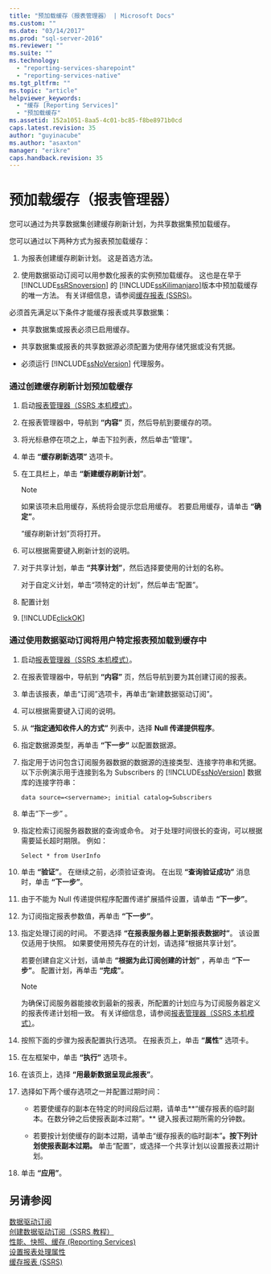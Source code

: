 ```yaml
---
title: "预加载缓存（报表管理器） | Microsoft Docs"
ms.custom: ""
ms.date: "03/14/2017"
ms.prod: "sql-server-2016"
ms.reviewer: ""
ms.suite: ""
ms.technology: 
  - "reporting-services-sharepoint"
  - "reporting-services-native"
ms.tgt_pltfrm: ""
ms.topic: "article"
helpviewer_keywords: 
  - "缓存 [Reporting Services]"
  - "预加载缓存"
ms.assetid: 152a1051-8aa5-4c01-bc85-f8be8971b0cd
caps.latest.revision: 35
author: "guyinacube"
ms.author: "asaxton"
manager: "erikre"
caps.handback.revision: 35
---
```

# 预加载缓存（报表管理器）
  您可以通过为共享数据集创建缓存刷新计划，为共享数据集预加载缓存。  
  
 您可以通过以下两种方式为报表预加载缓存：  
  
1.  为报表创建缓存刷新计划。 这是首选方法。  
  
2.  使用数据驱动订阅可以用参数化报表的实例预加载缓存。 这也是在早于 [!INCLUDE[ssRSnoversion](../../includes/ssrsnoversion-md.md)] 的 [!INCLUDE[ssKilimanjaro](../../includes/sskilimanjaro-md.md)]版本中预加载缓存的唯一方法。 有关详细信息，请参阅[缓存报表 (SSRS)](../../reporting-services/report-server/caching-reports-ssrs.md)。  
  
 必须首先满足以下条件才能缓存报表或共享数据集：  
  
-   共享数据集或报表必须已启用缓存。  
  
-   共享数据集或报表的共享数据源必须配置为使用存储凭据或没有凭据。  
  
-   必须运行 [!INCLUDE[ssNoVersion](../../includes/ssnoversion-md.md)] 代理服务。  
  
### 通过创建缓存刷新计划预加载缓存  
  
1.  启动[报表管理器（SSRS 本机模式）](../Topic/Report%20Manager%20%20\(SSRS%20Native%20Mode\).md)。  
  
2.  在报表管理器中，导航到 **“内容”** 页，然后导航到要缓存的项。  
  
3.  将光标悬停在项之上，单击下拉列表，然后单击“管理”。  
  
4.  单击 **“缓存刷新选项”** 选项卡。  
  
5.  在工具栏上，单击 **“新建缓存刷新计划”**。  
  
    > [!NOTE]  
    >  如果该项未启用缓存，系统将会提示您启用缓存。 若要启用缓存，请单击 **“确定”**。  
  
     “缓存刷新计划”页将打开。  
  
6.  可以根据需要键入刷新计划的说明。  
  
7.  对于共享计划，单击 **“共享计划”**，然后选择要使用的计划的名称。  
  
     对于自定义计划，单击“项特定的计划”，然后单击“配置”。  
  
8.  配置计划  
  
9. [!INCLUDE[clickOK](../../includes/clickok-md.md)]  
  
### 通过使用数据驱动订阅将用户特定报表预加载到缓存中  
  
1.  启动[报表管理器（SSRS 本机模式）](../Topic/Report%20Manager%20%20\(SSRS%20Native%20Mode\).md)。  
  
2.  在报表管理器中，导航到 **“内容”** 页，然后导航到要为其创建订阅的报表。  
  
3.  单击该报表，单击“订阅”选项卡，再单击“新建数据驱动订阅”。  
  
4.  可以根据需要键入订阅的说明。  
  
5.  从 **“指定通知收件人的方式”** 列表中，选择 **Null 传递提供程序**。  
  
6.  指定数据源类型，再单击 **“下一步”** 以配置数据源。  
  
7.  指定用于访问包含订阅服务器数据的数据源的连接类型、连接字符串和凭据。 以下示例演示用于连接到名为 Subscribers 的 [!INCLUDE[ssNoVersion](../../includes/ssnoversion-md.md)] 数据库的连接字符串：  
  
    ```  
    data source=<servername>; initial catalog=Subscribers  
    ```  
  
8.  单击“下一步” 。  
  
9. 指定检索订阅服务器数据的查询或命令。 对于处理时间很长的查询，可以根据需要延长超时期限。 例如：  
  
    ```  
    Select * from UserInfo  
    ```  
  
10. 单击 **“验证”**。 在继续之前，必须验证查询。 在出现 **“查询验证成功”** 消息时，单击 **“下一步”**。  
  
11. 由于不能为 Null 传递提供程序配置传递扩展插件设置，请单击 **“下一步”**。  
  
12. 为订阅指定报表参数值，再单击 **“下一步”**。  
  
13. 指定处理订阅的时间。 不要选择 **“在报表服务器上更新报表数据时”**。 该设置仅适用于快照。 如果要使用预先存在的计划，请选择“根据共享计划”。  
  
     若要创建自定义计划，请单击 **“根据为此订阅创建的计划”** ，再单击 **“下一步”**。 配置计划，再单击 **“完成”**。  
  
    > [!NOTE]  
    >  为确保订阅服务器能接收到最新的报表，所配置的计划应与为订阅服务器定义的报表传递计划相一致。 有关详细信息，请参阅[报表管理器（SSRS 本机模式）](../Topic/Report%20Manager%20%20\(SSRS%20Native%20Mode\).md)。  
  
14. 按照下面的步骤为报表配置执行选项。 在报表页上，单击 **“属性”** 选项卡。  
  
15. 在左框架中，单击 **“执行”** 选项卡。  
  
16. 在该页上，选择 **“用最新数据呈现此报表”**。  
  
17. 选择如下两个缓存选项之一并配置过期时间：  
  
    -   若要使缓存的副本在特定的时间段后过期，请单击**“缓存报表的临时副本。在数分钟之后使报表副本过期”。** 键入报表过期所需的分钟数。  
  
    -   若要按计划使缓存的副本过期，请单击“缓存报表的临时副本”**。按下列计划使报表副本过期。** 单击“配置”，或选择一个共享计划以设置报表过期计划。  
  
18. 单击 **“应用”**。  
  
## 另请参阅  
 [数据驱动订阅](../../reporting-services/subscriptions/data-driven-subscriptions.md)   
 [创建数据驱动订阅（SSRS 教程）](../../reporting-services/create-a-data-driven-subscription-ssrs-tutorial.md)   
 [性能、快照、缓存 (Reporting Services)](../../reporting-services/report-server/performance-snapshots-caching-reporting-services.md)   
 [设置报表处理属性](../../reporting-services/report-server/set-report-processing-properties.md)   
 [缓存报表 (SSRS)](../../reporting-services/report-server/caching-reports-ssrs.md)  
  
  